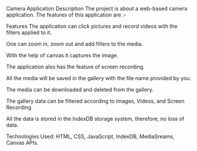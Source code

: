 Camera Application
Description
The project is about a web-based camera application. The features of this application are :-

Features
The application can click pictures and record videos with the filters applied to it.

One can zoom in, zoom out and add filters to the media.

With the help of canvas it captures the image.

The application also has the feature of screen recording.

All the media will be saved in the gallery with the file name provided by you.

The media can be downloaded and deleted from the gallery.

The gallery data can be filtered according to Images, Videos, and Screen Recording.

All the data is stored in the IndexDB storage system, therefore, no loss of data.

Technologies Used:
HTML, CSS, JavaScript, IndexDB, MediaSreams, Canvas APIs.
